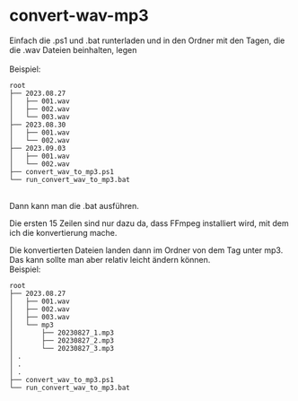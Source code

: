 # convert-wav-mp3

Einfach die .ps1 und .bat runterladen und in den Ordner mit den Tagen, die die .wav Dateien beinhalten, legen<br>
<br>
Beispiel:<br>
<pre><code>root
├── 2023.08.27
│   ├── 001.wav
│   ├── 002.wav
│   └── 003.wav
├── 2023.08.30
│   ├── 001.wav
│   └── 002.wav
├── 2023.09.03
│   ├── 001.wav
│   └── 002.wav
├── convert_wav_to_mp3.ps1
└── run_convert_wav_to_mp3.bat</code></pre>
<br>
Dann kann man die .bat ausführen.<br>


Die ersten 15 Zeilen sind nur dazu da, dass FFmpeg installiert wird, mit dem ich die konvertierung mache.<br>

Die konvertierten Dateien landen dann im Ordner von dem Tag unter mp3. Das kann sollte man aber relativ leicht ändern können.<br>
Beispiel:<br>
<pre><code>root
├── 2023.08.27
│   ├── 001.wav
│   ├── 002.wav
│   ├── 003.wav
│   └── mp3
│       ├── 20230827_1.mp3
│       ├── 20230827_2.mp3
│       └── 20230827_3.mp3
│ .
│ .
│ .
├── convert_wav_to_mp3.ps1
└── run_convert_wav_to_mp3.bat</code></pre>